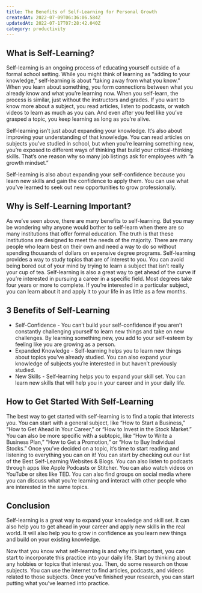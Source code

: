 ```yaml
---
title: The Benefits of Self-Learning for Personal Growth
createdAt: 2022-07-09T06:36:06.584Z
updatedAt: 2022-07-17T07:28:42.040Z
category: productivity
---
```


## What is Self-Learning?

Self-learning is an ongoing process of educating yourself outside of a formal school setting. While you might think of learning as “adding to your knowledge,” self-learning is about “taking away from what you know.” When you learn about something, you form connections between what you already know and what you’re learning now. When you self-learn, the process is similar, just without the instructors and grades. If you want to know more about a subject, you read articles, listen to podcasts, or watch videos to learn as much as you can. And even after you feel like you’ve grasped a topic, you keep learning as long as you’re alive.

Self-learning isn’t just about expanding your knowledge. It’s also about improving your understanding of that knowledge. You can read articles on subjects you’ve studied in school, but when you’re learning something new, you’re exposed to different ways of thinking that build your critical-thinking skills. That’s one reason why so many job listings ask for employees with “a growth mindset.” 

 Self-learning is also about expanding your self-confidence because you learn new skills and gain the confidence to apply them. You can use what you’ve learned to seek out new opportunities to grow professionally.

## Why is Self-Learning Important?

As we’ve seen above, there are many benefits to self-learning. But you may be wondering why anyone would bother to self-learn when there are so many institutions that offer formal education. The truth is that these institutions are designed to meet the needs of the majority. There are many people who learn best on their own and need a way to do so without spending thousands of dollars on expensive degree programs.
Self-learning provides a way to study topics that are of interest to you. You can avoid being bored out of your mind by trying to learn a subject that isn’t really your cup of tea. Self-learning is also a great way to get ahead of the curve if you’re interested in pursuing a career in a specific field. Most degrees take four years or more to complete. If you’re interested in a particular subject, you can learn about it and apply it to your life in as little as a few months.

## 3 Benefits of Self-Learning

- Self-Confidence - You can’t build your self-confidence if you aren’t constantly challenging yourself to learn new things and take on new challenges. By learning something new, you add to your self-esteem by feeling like you are growing as a person.
- Expanded Knowledge - Self-learning helps you to learn new things about topics you’ve already studied. You can also expand your knowledge of subjects you’re interested in but haven’t previously studied.
- New Skills - Self-learning helps you to expand your skill set. You can learn new skills that will help you in your career and in your daily life.

## How to Get Started With Self-Learning

The best way to get started with self-learning is to find a topic that interests you. You can start with a general subject, like “How to Start a Business,” “How to Get Ahead in Your Career,” or “How to Invest in the Stock Market.” You can also be more specific with a subtopic, like “How to Write a Business Plan,” “How to Get a Promotion,” or “How to Buy Individual Stocks.”
Once you’ve decided on a topic, it’s time to start reading and listening to everything you can on it! You can start by checking out our list of the Best Self-Learning Websites & Blogs. You can also listen to podcasts through apps like Apple Podcasts or Stitcher. You can also watch videos on YouTube or sites like TED. You can also find groups on social media where you can discuss what you’re learning and interact with other people who are interested in the same topics.

## Conclusion

Self-learning is a great way to expand your knowledge and skill set. It can also help you to get ahead in your career and apply new skills in the real world. It will also help you to grow in confidence as you learn new things and build on your existing knowledge.

Now that you know what self-learning is and why it’s important, you can start to incorporate this practice into your daily life. Start by thinking about any hobbies or topics that interest you. Then, do some research on those subjects. You can use the internet to find articles, podcasts, and videos related to those subjects. Once you’ve finished your research, you can start putting what you’ve learned into practice.

